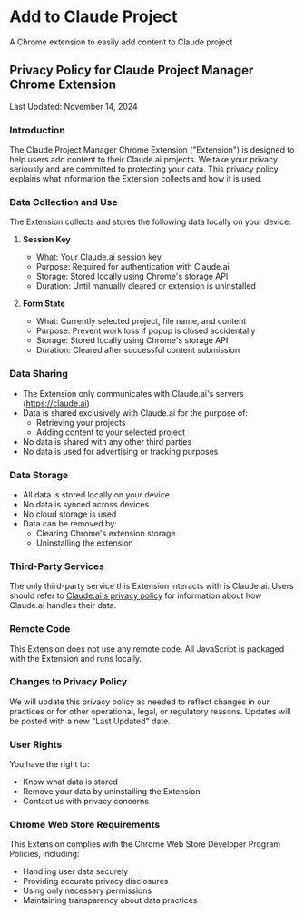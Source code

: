# Add to Claude Project

A Chrome extension to easily add content to Claude project

## Privacy Policy for Claude Project Manager Chrome Extension

Last Updated: November 14, 2024

### Introduction

The Claude Project Manager Chrome Extension ("Extension") is designed to help users add content to their Claude.ai projects. We take your privacy seriously and are committed to protecting your data. This privacy policy explains what information the Extension collects and how it is used.

### Data Collection and Use
The Extension collects and stores the following data locally on your device:

1. **Session Key**
   - What: Your Claude.ai session key
   - Purpose: Required for authentication with Claude.ai
   - Storage: Stored locally using Chrome's storage API
   - Duration: Until manually cleared or extension is uninstalled

2. **Form State**
   - What: Currently selected project, file name, and content
   - Purpose: Prevent work loss if popup is closed accidentally
   - Storage: Stored locally using Chrome's storage API
   - Duration: Cleared after successful content submission

### Data Sharing
- The Extension only communicates with Claude.ai's servers (https://claude.ai)
- Data is shared exclusively with Claude.ai for the purpose of:
  - Retrieving your projects
  - Adding content to your selected project
- No data is shared with any other third parties
- No data is used for advertising or tracking purposes

### Data Storage
- All data is stored locally on your device
- No data is synced across devices
- No cloud storage is used
- Data can be removed by:
  - Clearing Chrome's extension storage
  - Uninstalling the extension

### Third-Party Services
The only third-party service this Extension interacts with is Claude.ai. Users should refer to [Claude.ai's privacy policy](https://anthropic.com/legal/privacy) for information about how Claude.ai handles their data.

### Remote Code
This Extension does not use any remote code. All JavaScript is packaged with the Extension and runs locally.

### Changes to Privacy Policy
We will update this privacy policy as needed to reflect changes in our practices or for other operational, legal, or regulatory reasons. Updates will be posted with a new "Last Updated" date.

### User Rights
You have the right to:
- Know what data is stored
- Remove your data by uninstalling the Extension
- Contact us with privacy concerns

### Chrome Web Store Requirements
This Extension complies with the Chrome Web Store Developer Program Policies, including:
- Handling user data securely
- Providing accurate privacy disclosures
- Using only necessary permissions
- Maintaining transparency about data practices